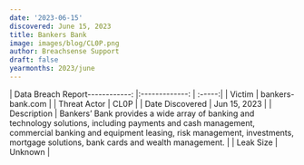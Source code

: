 ```yaml
---
date: '2023-06-15'
discovered: June 15, 2023
title: Bankers Bank
image: images/blog/CL0P.png
author: Breachsense Support
draft: false
yearmonths: 2023/june
---
```


| Data Breach Report------------:     |:-------------:    | :-----:|
| Victim      | bankers-bank.com      | 
| Threat Actor      | CL0P      | 
| Date Discovered      | Jun 15, 2023      | 
| Description      | Bankers’ Bank provides a wide array of banking and technology solutions, including payments and cash management, commercial banking and equipment leasing, risk management, investments, mortgage solutions, bank cards and wealth management.      | 
| Leak Size      | Unknown      | 

